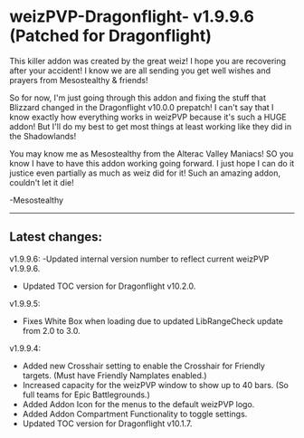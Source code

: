 # weizPVP-Dragonflight- v1.9.9.6 (Patched for Dragonflight)

This killer addon was created by the great weiz!
I hope you are recovering after your accident! I know we are all sending
you get well wishes and prayers from Mesostealthy & friends!

So for now, I'm just going through this addon and fixing the stuff that
Blizzard changed in the Dragonflight v10.0.0 prepatch! I can't say that
I know exactly how everything works in weizPVP because it's such a HUGE
addon! But I'll do my best to get most things at least working like they
did in the Shadowlands!

You may know me as Mesostealthy from the Alterac Valley Maniacs!
SO you know I have to have this addon working going forward.
I just hope I can do it justice even partially as much as
weiz did for it! Such an amazing addon, couldn't let it die!

-Mesostealthy

---------------------------------------------------------------------------
Latest changes:
---------------------------------------------------------------------------
v1.9.9.6:
-Updated internal version number to reflect current weizPVP v1.9.9.6.
- Updated TOC version for Dragonflight v10.2.0.

v1.9.9.5:
- Fixes White Box when loading due to updated LibRangeCheck update from 2.0 to 3.0.

v1.9.9.4:
- Added new Crosshair setting to enable the Crosshair for Friendly targets. (Must have Friendly Namplates enabled.)
- Increased capacity for the weizPVP window to show up to 40 bars. (So full teams for Epic Battlegrounds.)
- Added Addon Icon for the menus to the default weizPVP logo.
- Added Addon Compartment Functionality to toggle settings.
- Updated TOC version for Dragonflight v10.1.7.
